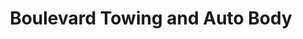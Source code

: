 ---
title: "Boulevard Towing and Auto Body"
url: /worcester/boulevard-towing-and-auto-body/
shop: car repair
---